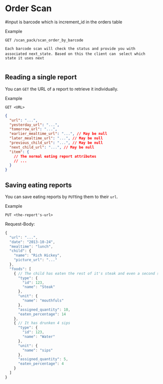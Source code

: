 # Order Scan

#input is barcode which is increment_id in the orders table

Example

`GET /scan_pack/scan_order_by_barcode`

`Each barcode scan will check the status and provide you with associated next_state. Based on this the client can `
` select which state it uses next `

```js

```


## Reading a single report

You can `GET` the URL of a report to retrieve it individually.

Example

`GET <URL>`
```json
{
  "url": "...",
  "yesterday_url": "...",
  "tomorrow_url": "...",
  "earlier_mealtime_url": "...", // May be null
  "later_mealtime_url": "...", // May be null
  "previous_child_url": "...", // May be null
  "next_child_url": "...", // May be null
  "item": {
    // The normal eating report attributes
    // ...
  }
}
```


## Saving eating reports

You can save eating reports by `PUT`ting them to their `url`.

Example

`PUT <the-report's-url>`

Request-Body:
```js
{
  "url": "...",
  "date": "2013-10-24",
  "mealtime": "lunch",
  "child": {
    "name": "Rich Hickey",
    "picture_url": "..."
  },
  "foods": [
    { // The child has eaten the rest of it's steak and even a second serving
      "type": {
        "id": 123,
        "name": "Steak"
      },
      "unit": {
        "name": "mouthfuls"
      },
      "assigned_quantity": 10,
      "eaten_percentage": 14
    },
    { // It has drunken 4 sips
      "type": {
        "id": 123,
        "name": "Water"
      },
      "unit": {
        "name": "sips"
      },
      "assigned_quantity": 5,
      "eaten_percentage": 4
    }
  ]
}
```
